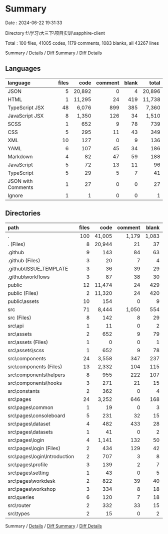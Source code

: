 # Summary

Date : 2024-06-22 19:31:33

Directory f:\\学习\\大三下\\项目实训\\sapphire-client

Total : 100 files,  41005 codes, 1179 comments, 1083 blanks, all 43267 lines

Summary / [Details](details.md) / [Diff Summary](diff.md) / [Diff Details](diff-details.md)

## Languages
| language | files | code | comment | blank | total |
| :--- | ---: | ---: | ---: | ---: | ---: |
| JSON | 5 | 20,892 | 0 | 4 | 20,896 |
| HTML | 1 | 11,295 | 24 | 419 | 11,738 |
| TypeScript JSX | 48 | 6,076 | 899 | 385 | 7,360 |
| JavaScript JSX | 8 | 1,350 | 126 | 34 | 1,510 |
| SCSS | 1 | 652 | 9 | 78 | 739 |
| CSS | 5 | 295 | 11 | 43 | 349 |
| XML | 10 | 127 | 0 | 9 | 136 |
| YAML | 6 | 107 | 45 | 34 | 186 |
| Markdown | 4 | 82 | 47 | 59 | 188 |
| JavaScript | 5 | 72 | 13 | 11 | 96 |
| TypeScript | 5 | 29 | 5 | 7 | 41 |
| JSON with Comments | 1 | 27 | 0 | 0 | 27 |
| Ignore | 1 | 1 | 0 | 0 | 1 |

## Directories
| path | files | code | comment | blank | total |
| :--- | ---: | ---: | ---: | ---: | ---: |
| . | 100 | 41,005 | 1,179 | 1,083 | 43,267 |
| . (Files) | 8 | 20,944 | 21 | 37 | 21,002 |
| .github | 9 | 143 | 84 | 63 | 290 |
| .github (Files) | 3 | 20 | 7 | 4 | 31 |
| .github\\ISSUE_TEMPLATE | 3 | 36 | 39 | 29 | 104 |
| .github\\workflows | 3 | 87 | 38 | 30 | 155 |
| public | 12 | 11,474 | 24 | 429 | 11,927 |
| public (Files) | 2 | 11,320 | 24 | 420 | 11,764 |
| public\\assets | 10 | 154 | 0 | 9 | 163 |
| src | 71 | 8,444 | 1,050 | 554 | 10,048 |
| src (Files) | 8 | 142 | 8 | 29 | 179 |
| src\\api | 1 | 11 | 0 | 2 | 13 |
| src\\assets | 2 | 652 | 9 | 79 | 740 |
| src\\assets (Files) | 1 | 0 | 0 | 1 | 1 |
| src\\assets\\scss | 1 | 652 | 9 | 78 | 739 |
| src\\components | 24 | 3,558 | 347 | 237 | 4,142 |
| src\\components (Files) | 13 | 2,332 | 104 | 115 | 2,551 |
| src\\components\\helpers | 8 | 955 | 222 | 107 | 1,284 |
| src\\components\\hooks | 3 | 271 | 21 | 15 | 307 |
| src\\constants | 2 | 362 | 0 | 4 | 366 |
| src\\pages | 24 | 3,252 | 646 | 168 | 4,066 |
| src\\pages\\common | 1 | 19 | 0 | 3 | 22 |
| src\\pages\\consoleboard | 5 | 231 | 32 | 15 | 278 |
| src\\pages\\dataset | 4 | 482 | 433 | 28 | 943 |
| src\\pages\\datasets | 1 | 41 | 0 | 2 | 43 |
| src\\pages\\login | 4 | 1,141 | 132 | 50 | 1,323 |
| src\\pages\\login (Files) | 2 | 434 | 129 | 42 | 605 |
| src\\pages\\login\\Introduction | 2 | 707 | 3 | 8 | 718 |
| src\\pages\\profile | 3 | 139 | 2 | 7 | 148 |
| src\\pages\\setting | 1 | 43 | 0 | 5 | 48 |
| src\\pages\\workdesk | 2 | 822 | 39 | 40 | 901 |
| src\\pages\\workshop | 3 | 334 | 8 | 18 | 360 |
| src\\queries | 6 | 120 | 7 | 18 | 145 |
| src\\router | 2 | 332 | 33 | 15 | 380 |
| src\\types | 2 | 15 | 0 | 2 | 17 |

Summary / [Details](details.md) / [Diff Summary](diff.md) / [Diff Details](diff-details.md)